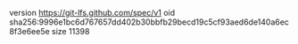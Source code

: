 version https://git-lfs.github.com/spec/v1
oid sha256:9996e1bc6d767657dd402b30bbfb29becd19c5cf93aed6de140a6ec8f3e6ee5e
size 11398
